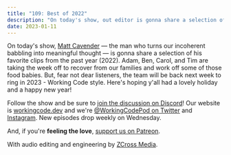 ```yaml
---
title: "109: Best of 2022"
description: "On today's show, out editor is gonna share a selection of his favorite clips from the past year (2022)"
date: 2023-01-11
---
```


<script async defer onload="redcircleIframe();" src="https://api.podcache.net/embedded-player/sh/30227421-bc27-45c2-bfb4-861def7dd4cc/ep/603b8687-3351-4c5f-b053-77ea1537f08a"></script><div class="redcirclePlayer-603b8687-3351-4c5f-b053-77ea1537f08a"></div>

On today's show, [Matt Cavender][matt-cavender] &mdash; the man who turns our incoherent babbling into meaningful thought &mdash; is gonna share a selection of his favorite clips from the past year (2022). Adam, Ben, Carol, and Tim are taking the week off to recover from our families and work off some of those food babies. But, fear not dear listeners, the team will be back next week to ring in 2023 - Working Code style. Here's hoping y'all had a lovely holiday and a happy new year!

Follow the show and be sure to [join the discussion on Discord][working-code-discord]! Our website is [workingcode.dev][working-code] and we're [@WorkingCodePod on Twitter][working-code-twitter] and [Instagram][working-code-instagram]. New episodes drop weekly on Wednesday.

And, if you're **feeling the love**, [support us on Patreon][working-code-patreon].

[matt-cavender]: https://mattcavender.com/
[working-code]: https://workingcode.dev/
[working-code-discord]: https://workingcode.dev/discord/
[working-code-instagram]: https://www.instagram.com/workingcodepod/
[working-code-patreon]: https://www.patreon.com/workingcodepod
[working-code-twitter]: https://twitter.com/WorkingCodePod

With audio editing and engineering by [ZCross Media](https://www.zcross.media/).
